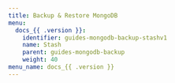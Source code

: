 ```yaml
---
title: Backup & Restore MongoDB
menu:
  docs_{{ .version }}:
    identifier: guides-mongodb-backup-stashv1
    name: Stash
    parent: guides-mongodb-backup
    weight: 40
menu_name: docs_{{ .version }}
---
```

